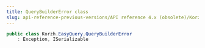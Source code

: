 ```yaml
---
title: QueryBuilderError class
slug: api-reference-previous-versions/API reference 4.x (obsolete)/Korzh.EasyQuery namespace/querybuildererror-class
---
```



```csharp
public class Korzh.EasyQuery.QueryBuilderError
    : Exception, ISerializable

```